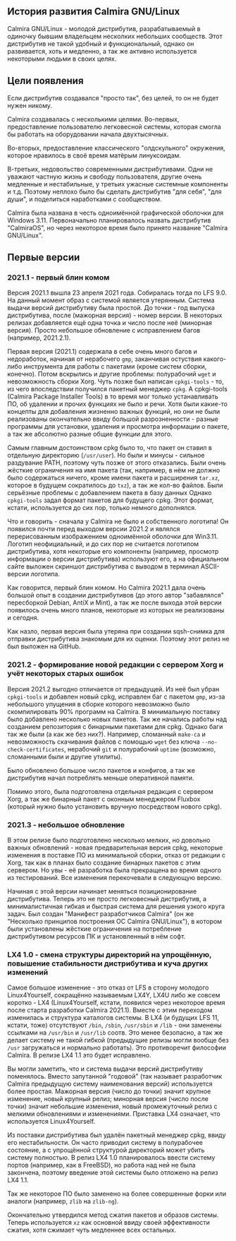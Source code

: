 ## История развития Calmira GNU/Linux

Calmira GNU/Linux - молодой дистрибутив, разрабатываемый в одиночку бывшим владельцем несколких небольших сообществ. Этот дистрибутив не такой удобный и функциональный, однако он развивается, хоть и медленно, а так же активно используется некоторыми людьми в своих целях.

## Цели появления

Если дистрибутив создавался "просто так", без целей, то он не будет нужен никому.

Calmira создавалась с несколькими целями. Во-первых, предоставление пользователю легковесной системы, которая смогла бы работать на оборудовании начала двухтысячных.

Во-вторых, предоставление классического "олдскульного" окружения, которое нравилось в своё время матёрым линуксоидам.

В-третьих, недовольство современными дистрибутивами. Одни не уважают частную жизнь и свободу пользователя, другие очень медленные и нестабильные, у третьих ужасные системные компоненты и т.д. Поэтому неплохо было бы сделать дистрибутив "для себя", "для души", и поделиться наработками с сообществом.

Calmira была названа в честь одноимённой графической оболочки для Windows 3.11. Первоначально планировалось назвать дистрибутив "CalmiraOS", но через некоторое время было принято название "Calmira GNU/Linux".

## Первые версии

### 2021.1 - первый блин комом

Версия 2021.1 вышла 23 апреля 2021 года. Собиралась тогда по LFS 9.0. На данный момент образ с системой является утерянным. Система выдачи версий дистрибутиву была простой. До точки - год выпуска дистрибутива, после (мажорная версия) - номер версии. В некоторых релизах добавляется ещё одна точка и число после неё (минорная версия). Просто небольшое обновление с исправлением багов (например, 2021.2.1).

Первая версия (2021.1) содержала в себе очень много багов и недоработок, начиная от нерабочего `gmp`, заканчивая остуствия какого-либо инструмента для работы с пакетами (кроме систем сборки, конечно). Потом вскрылись и другие проблемы: полурабочий `wget` и невозможность сборки Xorg. Чуть позже был написан `cpkgi-tools` - то, из чего впоследствии получился пакетный менеджер `cpkg`. А cpkgi-tools (Calmira Package Installer Tools) в то время мог только устанавливать ПО, об удалении и прочих функциях не было и речи. Хотя были какие-то концепты для добавления жизненно важных функций, но они не были реализованы окончательно ввиду большой разрозненности - разные программы для установки, удаления и просмотра информации о пакете, а так же абсолютно разные общие функции для этого.

Самым главным достоинством cpkg было то, что пакет он ставил в отдельную директорию (`/usr/user`). Но были и минусы - сильное раздувание PATH, поэтому чуть позже от этого отказались. Были очень жёсткие ограничения на имя пакета (так, например, в нём не должно было содержаться ничего, кроме имени пакета и расширения `tar.xz`, которое в будущем сократилось до `txz`), а так же кол-во файлов. Были серьёзные проблемы с добавлением пакета в базу данных Однако `cpkgi-tools` задал формат пакетов для будущего cpkg. Этот формат, кстати, используется до сих пор, только немного дополнялся.

Что и говорить - сначала у Calmira не было и собственного логотипа! Он появился почти перед выходом версии 2021.2 и являлся перерисованным изображением одноимённой оболочки для Win3.11. Логотип неофициальный, и до сих пор не считается логотипом дистрибутива, хотя некоторые его компоненты (например, просмотр информации о версии дистрибутива) используют его, а на официальном сайте выложен скриншот дистрибутива с выводом в терминал ASCII-версии логотипа.

Как говорится, первый блин комом. Но Calmira 2021.1 дала очень большой опыт в создании дистрибутивов (до этого автор "забавлялся" пересборкой Debian, AntiX и Mint), а так же после выхода этой версии появилось очень много планов, некоторые из которых не реализованы и сегодня.

Как назло, первая версия была утеряна при создании sqsh-снимка для отправки дистрибутива знакомым для их оценки. Поэтому этот релиз не был выложен на GitHub.

### 2021.2 - формирование новой редакции с сервером Xorg и учёт некоторых старых ошибок

Версия 2021.2 выгодно отличается от предыдущей. Из неё был убран `cpkgi-tools` и добавлен новый cpkg, исправлен баг с пакетом `gmp`, из-за небольшого упущения в сборке которого невозможно было скомпилировать 90% программ на Calmira. В минимальную поставку было добавлено несколько новых пакетов. Так же начались работы над созданием репозитория с бинарными пакетами для cpkg. Однако баги так же были (а как же без них?). Например, сломанный `make-ca` и невозможность скачивания файлов с помощью `wget` без ключа `--no-check-certificates`, нерабочий `git` и полурабочий `uptime` (возможно, сломанными были и другие утилиты).

Было обновлено большое число пакетов и конфигов, а так же дистрибутив начал потреблять меньше оперативной памяти.

Помимо этого, была подготовлена отдельная редакция с сервером Xorg, а так же бинарный пакет с оконным менеджером Fluxbox (который нужно было установить вручную посредством нового cpkg).


### 2021.3 - небольшое обновление

В этом релизе было подготовлено несколько мелких, но довольно важных обновлений - новая предварительная версия cpkg, некоторые изменения в поставке ПО из минимальной сборки, отказ от редакции с Xorg, так как в планах было создание бинарных пакетов с этим сервером. Но увы - её разработка была прекращена во время одного из тестирований. Все изменения перекочевали в следующую версию.

Начиная с этой версии начинает меняться позиционирование дистрибутива. Теперь это не просто легковесный дистрибутив, а минималистичная гибкая и быстрая система для решения узкого круга задач. Был создан "Манифест разработчиков Calmira" (он же "Несколько принципов построения ОС Calmira GNU/Linux"), в котором были установлены жёсткие ограничения на потребление дистрибутивом ресурсов ПК и установленный в нём софт.

### LX4 1.0 - смена структуры директорий на упрощённую, повышение стабильности дистрибутива и куча других изменений

Самое большое изменение - это отказ от LFS в сторону молодого Linux4Yourself, сокращённо называемым LX4Y, LX4U либо же совсем коротко - LX4 (Linux4Yourself, кстати, появился через некоторое время после старта разработки Calmira 2021.1). Вместе с этим переходом изменилась и структура каталогов системы. В LX4 (и будущих LFS 11, кстати, тоже) отсутствуют `/bin`, `/sbin`, `/usr/sbin` и `/lib` - они заменены ссылками на `/usr/bin` и `/usr/lib` соотв. Это менее безопасно, а так же делает систему не такой гибкой (предыдущие релизы могли вообще без `/usr` загружаться и нормально работать). Это противоречит философии Calmira. В релизе LX4 1.1 это будет исправлено.

Вы могли заметить, что и система выдачи версий дистрибутиву поменялось. Вместо запутанной "годовой" (так называет разработчик Calmira предыдущую систему наименования версий) используется более простая. Мажорная версия (число до точки) значит крупное изменение, новый крупный релиз; минорная версия (число после точки) значит небольшие изменения, новый промежуточный релиз с мелкими обновлениями и изменениями. Приставка LX4 означает, что используется Linux4Yourself.

Из поставки дистрибутива был удалён пакетный менеджер cpkg, ввиду его нестабильности. Он часто приводил систему в полурабочее состояние, а с упрощённой структурой директорий может убить систему полностью. В релиз LX4 1.0 планировалось ввести систему портов (например, как в FreeBSD), но работа над ней не была закончена, поэтому введение этой системы было отложено на релиз LX4 1.1.

Так же некоторое ПО было заменено на более совершенные форки или аналоги (например, `zlib` на `zlib-ng`).

Окончательно утвердился метод сжатия пакетов и образов системы. Теперь используется `xz` как основной ввиду своей эффективности сжатия, хотя сжимает чуть медленнее всех остальных.
